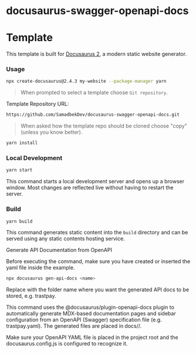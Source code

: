 # docusaurus-swagger-openapi-docs

# Template

This template is built for [Docusaurus 2](https://docusaurus.io/), a modern static website generator.

### Usage

```bash
npx create-docusaurus@2.4.3 my-website --package-manager yarn
```

> When prompted to select a template choose `Git repository`.

Template Repository URL:

```bash
https://github.com/SamadbekDev/docusaurus-swagger-openapi-docs.git
```

> When asked how the template repo should be cloned choose "copy" (unless you know better).

```bash
yarn install
```

### Local Development

```bash
yarn start
```

This command starts a local development server and opens up a browser window. Most changes are reflected live without having to restart the server.

### Build

```bash
yarn build
```

This command generates static content into the `build` directory and can be served using any static contents hosting service.

Generate API Documentation from OpenAPI

Before executing the command, make sure you have created or inserted the yaml file inside the example.

```bash
npx docusaurus gen-api-docs <name>
````

Replace <name> with the folder name where you want the generated API docs to be stored, e.g. trastpay.

This command uses the @docusaurus/plugin-openapi-docs plugin to automatically generate MDX-based documentation pages and sidebar configuration from an OpenAPI (Swagger) specification file (e.g. trastpay.yaml).
The generated files are placed in docs/<name>/.

Make sure your OpenAPI YAML file is placed in the project root and the docusaurus.config.js is configured to recognize it.
